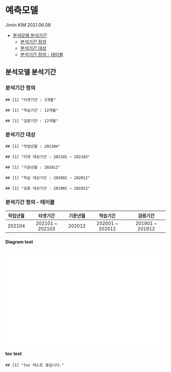 예측모델
================
Jimin KIM
2021.06.08

-   [분석모델 분석기간](#분석모델-분석기간)
    -   [분석기간 정의](#분석기간-정의)
    -   [분석기간 대상](#분석기간-대상)
    -   [분석기간 정의 - 테이블](#분석기간-정의---테이블)

## 분석모델 분석기간

### 분석기간 정의

    ## [1] "타겟기간 : 3개월"

    ## [1] "학습기간 : 12개월"

    ## [1] "검증기간 : 12개월"

### 분석기간 대상

    ## [1] "작업년월 : 202104"

    ## [1] "타겟 대상기간 : 202101 ~ 202103"

    ## [1] "기준년월 : 202012"

    ## [1] "학습 대상기간 : 202001 ~ 202012"

    ## [1] "검증 대상기간 : 201901 ~ 201912"

### 분석기간 정의 - 테이블

| 작업년월 |     타겟기간     | 기준년월 |     학습기간     |     검증기간     |
|:--------:|:----------------:|:--------:|:----------------:|:----------------:|
|  202104  | 202101 \~ 202103 |  202012  | 202001 \~ 202012 | 201901 \~ 201912 |

#### Diagram test

![](README_files/figure-gfm/unnamed-chunk-6-1.png)<!-- -->

#### toc test

    ## [1] "toc 테스트 중입니다."
